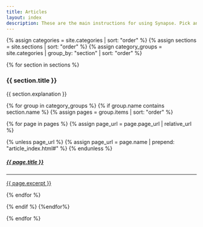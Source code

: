 ```yaml
---
title: Articles
layout: index
description: These are the main instructions for using Synapse. Pick an section that interests you or read them in order.
---
```


<div class="col-xs-12 col-md-12 col-lg-12" id="subjects">

<!-- {% assign doclist = site.pages | sort: 'order' %} -->
{% assign categories = site.categories | sort: "order" %}
{% assign sections = site.sections | sort: "order" %}
{% assign category_groups = site.categories | group_by: "section" | sort: "order"  %}

{% for section in sections %}

<!-- <div class="tab-pane active" id="{{ section.name }}"> -->

<h3>{{ section.title }}</h3>
<p>{{ section.explanation }}</p>

{% for group in category_groups %} {% if group.name contains section.name %}
{% assign pages = group.items | sort: "order" %}

<div class="col-xs-12 col-md-12 col-lg-12 col-sm-12" id="subjects" style="background-color: transparent;">

{% for page in pages %}
{% assign page_url = page.page_url | relative_url %}

{% unless page_url %}
{% assign page_url = page.name | prepend: "article_index.html#" %}
{% endunless %}

<div class="col-xs-12 col-sm-4">

<a href="{{ page_url }}">
<div class="subject-card">
    <h5>{{ page.title }}</h5>
    <hr>
    <p>{{ page.excerpt }}</p>
</div>
</a>
</div>
{% endfor %}

</div>

{% endif %} {%endfor%}
<!-- </div> -->
{% endfor %}


</div>

<div class="clearfix"></div>

